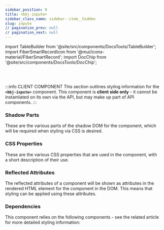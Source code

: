 ```yaml
---
sidebar_position: 0
title: <bbj-inpute>
sidebar_class_name: sidebar--item__hidden
slug: inpute
// pagination_prev: null
// pagination_next: null
---
```


import TableBuilder from '@site/src/components/DocsTools/TableBuilder';
import FiberSmartRecordIcon from '@mui/icons-material/FiberSmartRecord';
import DocChip from '@site/src/components/DocsTools/DocChip';

<DocChip tooltipText="This component will render with a shadow DOM, an API built into the browser that facilitates encapsulation." label="Shadow" target="_blank" clickable={false} iconName='shadow' />

<br />
<br />

:::info CLIENT COMPONENT
This section outlines styling information for the **`<bbj-inpute>`** component. This component is **client side only** - it cannot be instantiated on its own via the API, but may make up part of API components.
:::

### Shadow Parts
These are the various parts of the shadow DOM for the component, which will be required when styling via CSS is desired.
<TableBuilder tag='bbj-inpute' table="parts"/>

### CSS Properties

  These are the various CSS properties that are used in the component, with a short description of their use.
  
  <TableBuilder tag='bbj-inpute' table="properties"/>

### Reflected Attributes

  The reflected attributes of a component will be shown as attributes in the rendered HTML element for the component in the DOM. This means that styling can be applied using these attributes.
  
  <TableBuilder tag='bbj-inpute' table="reflects"/>

### Dependencies

  This component relies on the following components - see the related article for more detailed styling information:
  
  <TableBuilder tag='bbj-inpute' table="dependencies"/>
